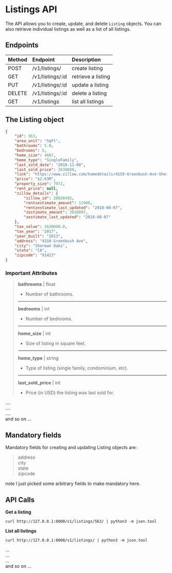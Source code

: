 # Listings API
The API allows you to create, update, and delete ```Listing``` objects. You can also retrieve individual listings as well as a list of all listings.
  

## Endpoints

| Method | Endpoint           | Description        |
| :------|:-------------------| :------------------|
| POST   | /v1/listings/      | create listing     |
| GET    | /v1/listings/:id   | retrieve a listing |
| PUT    | /v1/listings/:id   | update a listing   |
| DELETE | /v1/listings/:id   | delete a listing   |
| GET    | /v1/listings       | list all listings  |

  

## The Listing object

```json
{
    "id": 563,
    "area_unit": "SqFt",
    "bathrooms": 5.0,
    "bedrooms": 5,
    "home_size": 4607,
    "home_type": "SingleFamily",
    "last_sold_date": "2016-11-08",
    "last_sold_price": 2630000,
    "link": "https://www.zillow.com/homedetails/4159-Greenbush-Ave-Sherman-Oaks-CA-91423/20028492_zpid/",
    "price": "$2.63M",
    "property_size": 7972,
    "rent_price": null,
    "zillow_details": {
        "zillow_id": 20028492,
        "rentzestimate_amount": 11900,
        "rentzestimate_last_updated": "2018-08-07",
        "zestimate_amount": 3010997,
        "zestimate_last_updated": "2018-08-07"
    },
    "tax_value": 2630000.0,
    "tax_year": "2017",
    "year_built": "2013",
    "address": "4159 Greenbush Ave",
    "city": "Sherman Oaks",
    "state": "CA",
    "zipcode": "91423"
}
```
  

### Important Attributes

>**bathrooms** | float
>- Number of bathrooms.
>-----
>**bedrooms** | int
>- Number of bedrooms.
>-----
>**home_size** | int
>- Size of listing in square feet.
>-----
>**home_type** | string
>- Type of listing (single family, condominium, etc).
>-----
>**last_sold_price** | int
>- Price (in USD) the listing was last sold for.

....  
....  
....  
and so on ...


## Mandatory fields

Mandatory fields for creating and updating Listing objects are:
   >address  
   >city  
   >state   
   >zipcode  

*note* I just picked some arbitrary fields to make mandatory here.

## API Calls

**Get a listing**
```shell
curl http://127.0.0.1:8000/v1/listings/563/ | python3 -m json.tool
```

**List all listings**
```shell
curl http://127.0.0.1:8000/v1/listings/ | python3 -m json.tool
```
...  
...  
...  
and so on ...